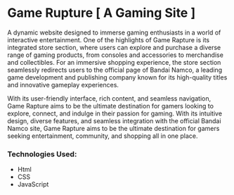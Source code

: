 # Game Rupture [ A Gaming Site ]
A dynamic website designed to immerse gaming enthusiasts in a world of interactive entertainment.
One of the highlights of Game Rapture is its integrated store section, where users can explore and purchase a diverse range of gaming products, from consoles and accessories to merchandise and collectibles. For an immersive shopping experience, the store section seamlessly redirects users to the official page of Bandai Namco, a leading game development and publishing company known for its high-quality titles and innovative gameplay experiences.

With its user-friendly interface, rich content, and seamless navigation, Game Rapture aims to be the ultimate destination for gamers looking to explore, connect, and indulge in their passion for gaming. With its intuitive design, diverse features, and seamless integration with the official Bandai Namco site, Game Rapture aims to be the ultimate destination for gamers seeking entertainment, community, and shopping all in one place.

### Technologies Used: 
- Html
- CSS
- JavaScript
